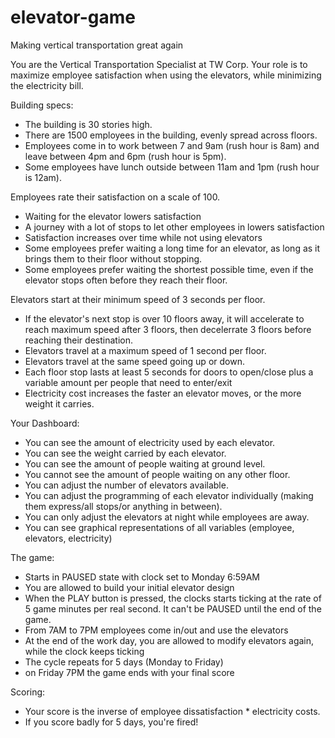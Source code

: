 # elevator-game
Making vertical transportation great again

You are the Vertical Transportation Specialist at TW Corp.
Your role is to maximize employee satisfaction when using the elevators, while minimizing the electricity bill.

Building specs:
- The building is 30 stories high.
- There are 1500 employees in the building, evenly spread across floors.
- Employees come in to work between 7 and 9am (rush hour is 8am) and leave between 4pm and 6pm (rush hour is 5pm).
- Some employees have lunch outside between 11am and 1pm (rush hour is 12am).

Employees rate their satisfaction on a scale of 100.
- Waiting for the elevator lowers satisfaction
- A journey with a lot of stops to let other employees in lowers satisfaction
- Satisfaction increases over time while not using elevators
- Some employees prefer waiting a long time for an elevator, as long as it brings them to their floor without stopping.
- Some employees prefer waiting the shortest possible time, even if the elevator stops often before they reach their floor.

Elevators start at their minimum speed of 3 seconds per floor.
- If the elevator's next stop is over 10 floors away, it will accelerate to reach maximum speed after 3 floors, then decelerrate 3 floors before reaching their destination.
- Elevators travel at a maximum speed of 1 second per floor.
- Elevators travel at the same speed going up or down.
- Each floor stop lasts at least 5 seconds for doors to open/close plus a variable amount per people that need to enter/exit
- Electricity cost increases the faster an elevator moves, or the more weight it carries.

Your Dashboard:
- You can see the amount of electricity used by each elevator.
- You can see the weight carried by each elevator.
- You can see the amount of people waiting at ground level.
- You cannot see the amount of people waiting on any other floor.
- You can adjust the number of elevators available.
- You can adjust the programming of each elevator individually (making them express/all stops/or anything in between).
- You can only adjust the elevators at night while employees are away.
- You can see graphical representations of all variables (employee, elevators, electricity)

The game:
- Starts in PAUSED state with clock set to Monday 6:59AM
- You are allowed to build your initial elevator design
- When the PLAY button is pressed, the clocks starts ticking at the rate of 5 game minutes per real second. It can't be PAUSED until the end of the game.
- From 7AM to 7PM employees come in/out and use the elevators
- At the end of the work day, you are allowed to modify elevators again, while the clock keeps ticking
- The cycle repeats for 5 days (Monday to Friday)
- on Friday 7PM the game ends with your final score

Scoring:
- Your score is the inverse of employee dissatisfaction * electricity costs.
- If you score badly for 5 days, you're fired!